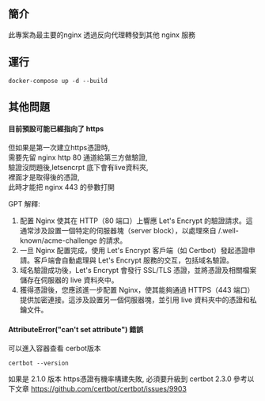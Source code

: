## 簡介
此專案為最主要的nginx
透過反向代理轉發到其他 nginx 服務

## 運行
```sh=
docker-compose up -d --build
```

## 其他問題
#### 目前預設可能已經指向了 https
但如果是第一次建立https憑證時,  
需要先留 nginx http 80 通道給第三方做驗證,  
驗證沒問題後,letsencrpt 底下會有live資料夾,  
裡面才是取得後的憑證,  
此時才能把 nginx 443 的參數打開  

GPT 解釋:

1. 配置 Nginx 使其在 HTTP（80 端口）上響應 Let's Encrypt 的驗證請求。這通常涉及設置一個特定的伺服器塊（server block），以處理來自 /.well-known/acme-challenge 的請求。
2. 一旦 Nginx 配置完成，使用 Let's Encrypt 客戶端（如 Certbot）發起憑證申請。客戶端會自動處理與 Let's Encrypt 服務的交互，包括域名驗證。
3. 域名驗證成功後，Let's Encrypt 會發行 SSL/TLS 憑證，並將憑證及相關檔案儲存在伺服器的 live 資料夾中。
4. 獲得憑證後，您應該進一步配置 Nginx，使其能夠通過 HTTPS（443 端口）提供加密連接。這涉及設置另一個伺服器塊，並引用 live 資料夾中的憑證和私鑰文件。


#### AttributeError("can't set attribute") 錯誤
可以進入容器查看 cerbot版本
```sh=
certbot --version
```
如果是 2.1.0 版本 https憑證有機率構建失敗,
必須要升級到 certbot 2.3.0
參考以下文章
https://github.com/certbot/certbot/issues/9903
